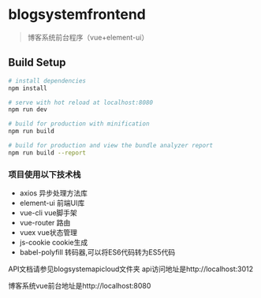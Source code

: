 # blogsystemfrontend

> 博客系统前台程序（vue+element-ui）

## Build Setup

``` bash
# install dependencies
npm install

# serve with hot reload at localhost:8080
npm run dev

# build for production with minification
npm run build

# build for production and view the bundle analyzer report
npm run build --report
```

### 项目使用以下技术栈

-   axios                   异步处理方法库
-   element-ui              前端UI库
-   vue-cli                 vue脚手架
-   vue-router              路由
-   vuex                    vue状态管理
-   js-cookie               cookie生成
-   babel-polyfill          转码器,可以将ES6代码转为ES5代码


API文档请参见blogsystemapicloud文件夹
api访问地址是http://localhost:3012

博客系统vue前台地址是http://localhost:8080
